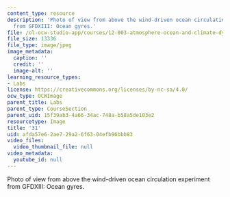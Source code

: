 ```yaml
---
content_type: resource
description: 'Photo of view from above the wind-driven ocean circulation experiment
  from GFDXIII: Ocean gyres.'
file: /ol-ocw-studio-app/courses/12-003-atmosphere-ocean-and-climate-dynamics-fall-2008/afda57e62ae729a26f6304efb96bbb83_31.jpg
file_size: 13336
file_type: image/jpeg
image_metadata:
  caption: ''
  credit: ''
  image-alt: ''
learning_resource_types:
- Labs
license: https://creativecommons.org/licenses/by-nc-sa/4.0/
ocw_type: OCWImage
parent_title: Labs
parent_type: CourseSection
parent_uid: 15f39ab3-4a66-34ac-748a-b58a5de103e2
resourcetype: Image
title: '31'
uid: afda57e6-2ae7-29a2-6f63-04efb96bbb83
video_files:
  video_thumbnail_file: null
video_metadata:
  youtube_id: null
---
```

Photo of view from above the wind-driven ocean circulation experiment from GFDXIII: Ocean gyres.